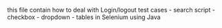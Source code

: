 this file contain how to deal with Login/logout test cases - search script - checkbox - dropdown -  tables in Selenium using Java
